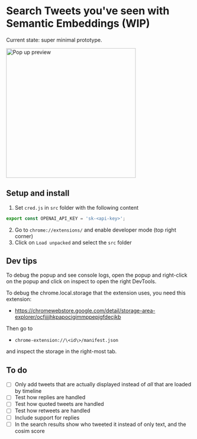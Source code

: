 # Search Tweets you've seen with Semantic Embeddings (WIP)

Current state: super minimal prototype. 

<img src="https://github.com/LourensT/histsearch/blob/master/popup.PNG" alt="Pop up preview" width="350"/>

## Setup and install
1. Set `cred.js` in `src` folder with the following content
```js
export const OPENAI_API_KEY = 'sk-<api-key>';
```
2. Go to `chrome://extensions/` and enable developer mode (top right corner)
3. Click on `Load unpacked` and select the `src` folder

## Dev tips

To debug the popup and see console logs, open the popup and right-click on the popup and click on inspect to open the right DevTools.

To debug the chrome.local.storage that the extension uses, you need this extension:
* https://chromewebstore.google.com/detail/storage-area-explorer/ocfjjjjhkpapocigimmppepjgfdecjkb

Then go to 
* `chrome-extension://\<id\>/manifest.json`

and inspect the storage in the right-most tab.

## To do
- [ ] Only add tweets that are actually displayed instead of _all_ that are loaded by timeline
- [ ] Test how replies are handled
- [ ] Test how quoted tweets are handled
- [ ] Test how retweets are handled
- [ ] Include support for replies
- [ ] In the search results show who tweeted it instead of only text, and the cosim score
